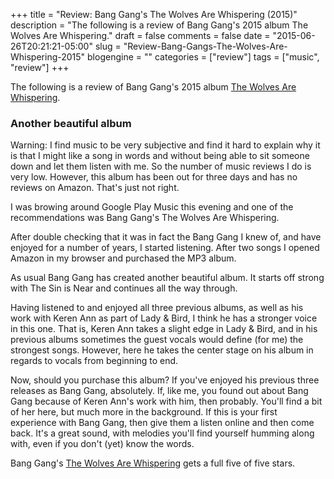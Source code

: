 +++
title = "Review: Bang Gang's The Wolves Are Whispering (2015)"
description = "The following is a review of Bang Gang's 2015 album The Wolves Are Whispering."
draft = false
comments = false
date = "2015-06-26T20:21:21-05:00"
slug = "Review-Bang-Gangs-The-Wolves-Are-Whispering-2015"
blogengine = ""
categories = ["review"]
tags = ["music", "review"]
+++

<div class="note"><p>The following is a review of Bang Gang's 2015 album <a href="http://www.amazon.com/dp/B00X8IZFEW?tag=strivinglifen-20">The Wolves Are Whispering</a>.</p></div>

<h3>Another beautiful album</h3>

<p>Warning: I find music to be very subjective and find it hard to explain why it is that I might like a song in words and without being able to sit someone down and let them listen with me. So the number of music reviews I do is very low. However, this album has been out for three days and has no reviews on Amazon. That's just not right.</p>

<p>I was browing around Google Play Music this evening and one of the recommendations was Bang Gang's The Wolves Are Whispering.</p>

<p>After double checking that it was in fact the Bang Gang I knew of, and have enjoyed for a number of years, I started listening. After two songs I opened Amazon in my browser and purchased the MP3 album.</p>

<p>As usual Bang Gang has created another beautiful album. It starts off strong with The Sin is Near and continues all the way through.</p>

<p>Having listened to and enjoyed all three previous albums, as well as his work with Keren Ann as part of Lady &amp; Bird, I think he has a stronger voice in this one. That is, Keren Ann takes a slight edge in Lady &amp; Bird, and in his previous albums sometimes the guest vocals would define (for me) the strongest songs. However, here he takes the center stage on his album in regards to vocals from beginning to end.</p>

<p>Now, should you purchase this album? If you've enjoyed his previous three releases as Bang Gang, absolutely. If, like me, you found out about Bang Gang because of Keren Ann's work with him, then probably. You'll find a bit of her here, but much more in the background. If this is your first experience with Bang Gang, then give them a listen online and then come back. It's a great sound, with melodies you'll find yourself humming along with, even if you don't (yet) know the words.</p>

<p>Bang Gang's <a href="http://www.amazon.com/dp/B00X8IZFEW?tag=strivinglifen-20">The Wolves Are Whispering</a> gets a full five of five stars.</p>
